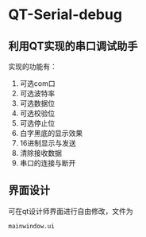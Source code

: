 # QT-Serial-debug

## 利用QT实现的串口调试助手

实现的功能有：

1. 可选com口
2. 可选波特率
3. 可选数据位
4. 可选校验位
5. 可选停止位
6. 白字黑底的显示效果
7. 16进制显示与发送
8. 清除接收数据
9. 串口的连接与断开

## 界面设计

可在qt设计师界面进行自由修改，文件为

```
mainwindow.ui
```

